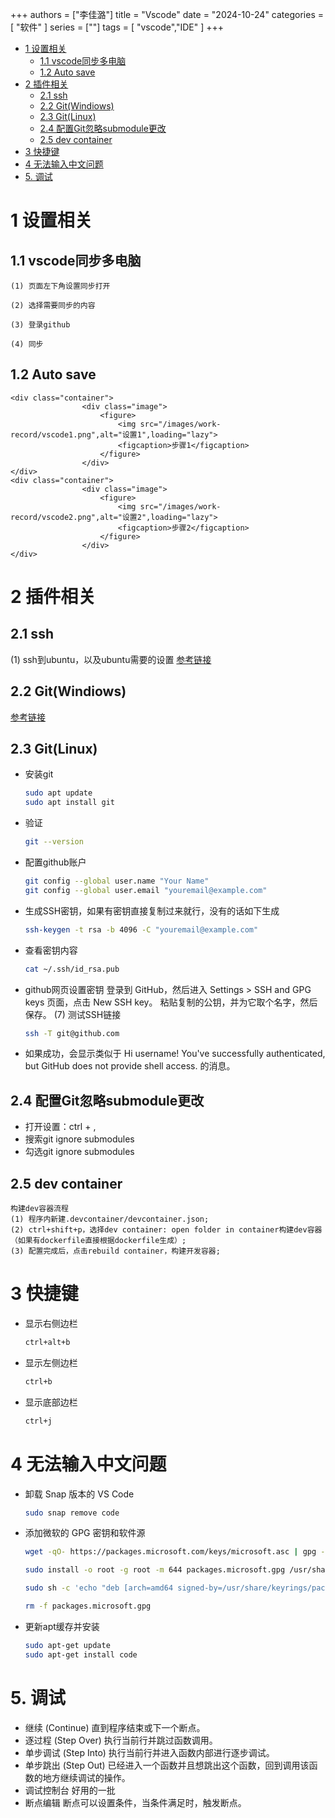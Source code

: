 +++
authors = ["李佳潞"]
title = "Vscode"
date = "2024-10-24"
categories = [
    "软件"
]
series = [""]
tags = [
   "vscode","IDE"
]
+++
- [1 设置相关](#1-设置相关)
  - [1.1 vscode同步多电脑](#11-vscode同步多电脑)
  - [1.2 Auto save](#12-auto-save)
- [2 插件相关](#2-插件相关)
  - [2.1 ssh](#21-ssh)
  - [2.2 Git(Windiows)](#22-gitwindiows)
  - [2.3 Git(Linux)](#23-gitlinux)
  - [2.4 配置Git忽略submodule更改](#24-配置git忽略submodule更改)
  - [2.5 dev container](#25-dev-container)
- [3 快捷键](#3-快捷键)
- [4 无法输入中文问题](#4-无法输入中文问题)
- [5. 调试](#5-调试)

# 1 设置相关

## 1.1 vscode同步多电脑

    (1) 页面左下角设置同步打开

    (2) 选择需要同步的内容

    (3) 登录github

    (4) 同步

## 1.2 Auto save

    <div class="container">
                    <div class="image">
                        <figure>
                            <img src="/images/work-record/vscode1.png",alt="设置1",loading="lazy">
                            <figcaption>步骤1</figcaption>
                        </figure>
                    </div>
    </div>
    <div class="container">
                    <div class="image">
                        <figure>
                            <img src="/images/work-record/vscode2.png",alt="设置2",loading="lazy">
                            <figcaption>步骤2</figcaption>
                        </figure>
                    </div>
    </div>

# 2 插件相关 

## 2.1 ssh

(1) ssh到ubuntu，以及ubuntu需要的设置
[参考链接](https://blog.csdn.net/zsyyugong/article/details/134438071)

## 2.2 Git(Windiows)

[参考链接](https://blog.csdn.net/czjl6886/article/details/122129576)

## 2.3 Git(Linux)

- 安装git

    ```bash
    sudo apt update
    sudo apt install git
    ```

- 验证

    ```bash
    git --version
    ```

- 配置github账户

    ```bash
    git config --global user.name "Your Name"
    git config --global user.email "youremail@example.com"
    ```

- 生成SSH密钥，如果有密钥直接复制过来就行，没有的话如下生成

    ```bash
    ssh-keygen -t rsa -b 4096 -C "youremail@example.com"
    ```

- 查看密钥内容

    ```bash
    cat ~/.ssh/id_rsa.pub
    ```

- github网页设置密钥
    登录到 GitHub，然后进入 Settings > SSH and GPG keys 页面，点击 New SSH key。
    粘贴复制的公钥，并为它取个名字，然后保存。
    (7) 测试SSH链接

    ```bash
    ssh -T git@github.com
    ```

- 如果成功，会显示类似于 Hi username! You've successfully authenticated, but GitHub does not provide shell access. 的消息。

## 2.4 配置Git忽略submodule更改

- 打开设置：ctrl + ,
- 搜索git ignore submodules
- 勾选git ignore submodules

## 2.5 dev container
    构建dev容器流程
    (1) 程序内新建.devcontainer/devcontainer.json;
    (2) ctrl+shift+p，选择dev container: open folder in container构建dev容器（如果有dockerfile直接根据dockerfile生成）;
    (3) 配置完成后，点击rebuild container，构建开发容器;

# 3 快捷键

- 显示右侧边栏

   ```bash
   ctrl+alt+b
   ```

- 显示左侧边栏

   ```bash
   ctrl+b
   ```

- 显示底部边栏

   ```bash
   ctrl+j
   ```
# 4 无法输入中文问题

- 卸载 Snap 版本的 VS Code
    ```bash
    sudo snap remove code
    ```
- 添加微软的 GPG 密钥和软件源
    ```bash
    wget -qO- https://packages.microsoft.com/keys/microsoft.asc | gpg --dearmor > packages.microsoft.gpg

    sudo install -o root -g root -m 644 packages.microsoft.gpg /usr/share/keyrings/

    sudo sh -c 'echo "deb [arch=amd64 signed-by=/usr/share/keyrings/packages.microsoft.gpg] https://packages.microsoft.com/repos/vscode stable main" > /etc/apt/sources.list.d/vscode.list'

    rm -f packages.microsoft.gpg
    ```

- 更新apt缓存并安装
    ```bash
    sudo apt-get update
    sudo apt-get install code
    ```


# 5. 调试
- 继续 (Continue)
   直到程序结束或下一个断点。
- 逐过程 (Step Over)
   执行当前行并跳过函数调用。
- 单步调试 (Step Into)
   执行当前行并进入函数内部进行逐步调试。
- 单步跳出 (Step Out) 
   已经进入一个函数并且想跳出这个函数，回到调用该函数的地方继续调试的操作。
- 调试控制台
   好用的一批
- 断点编辑
   断点可以设置条件，当条件满足时，触发断点。

 